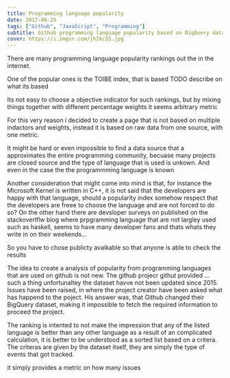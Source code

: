 ```yaml
---
title: Programming language popularity
date: 2017-06-25
tags: ["Github", "JavaScript", "Programming"]
subtitle: Github programming language popularity based on BigQuery datasets
cover: https://i.imgur.com/jhIkc55.jpg
---
```


There are many programming language popularity rankings out the in the internet. 

One of the popular ones is the TOIBE index, that is based TODO describe on what its based

Its not easy to choose a objective indicator for such rankings, but by mixing things together with different percentage weights it seems arbitrary metric

For this very reason i decided to create a page that is not based on multiple indactors and weights, instead it is based on raw data from one source, with one metric.

It might be hard or even impossible to find a data source that a approximates the entire programming community, becuase many projects are closed source and the type of language that is used is unkown. And even in the case the the programmming language is known


Another consideration that might come into mind is that, for instance the Microsoft Kernel is written in C++,
it is not said that the developers are happy with that language, should a popularity index somehow respect that the developers are freee to choose the language and are not forced to do so? On the other hand there are devsloper surveys on published on the stackoverlflw blog where prpgramming language that are not largley used such as haskell, seems to have many developer fans and thats whats they write in on their weekends...

So you have to chose publicty  avaikable 
so that anyone is able to check the results

The idea to create a analysis of popularity from programming languages that are used on github is not new. The github projecr githut provided ... such a thing
unfortunaltey the dataset havve not been updated since 2015. Issues have been raised, in where the project creator have been asked what has happend to the poject. His answer was, that Github changed their BigQuery dataset, making it impossible to fetch the required information to proceed the project.

The ranking is intented to not make the impression that any of the listed language is better than any other language as a result of an complicated calculation, it is better to be understood as a sorted list based on a critera. The criteras are given by the dataset itself, they are simply the type of events that got tracked.

it simply provides a metric on how many issues



